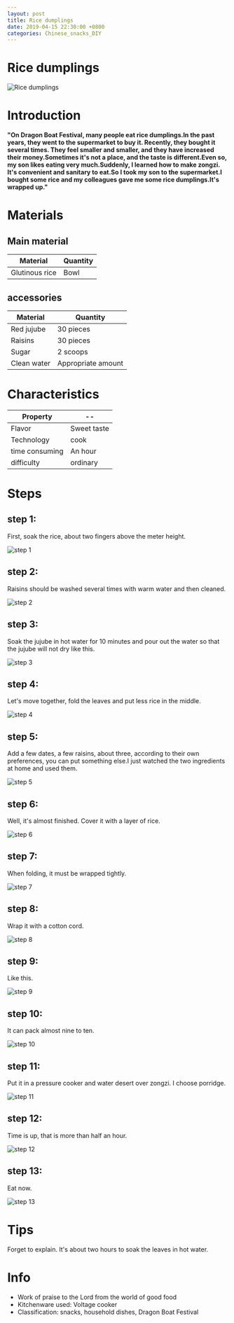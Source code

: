 ```yaml
---
layout: post
title: Rice dumplings
date: 2019-04-15 22:30:00 +0800
categories: Chinese_snacks_DIY
---
```


# Rice dumplings

![Rice dumplings]({{site.baseurl}}/img/401743/401743.jpg)

# Introduction

**"On Dragon Boat Festival, many people eat rice dumplings.In the past years, they went to the supermarket to buy it. Recently, they bought it several times. They feel smaller and smaller, and they have increased their money.Sometimes it's not a place, and the taste is different.Even so, my son likes eating very much.Suddenly, I learned how to make zongzi. It's convenient and sanitary to eat.So I took my son to the supermarket.I bought some rice and my colleagues gave me some rice dumplings.It's wrapped up."**

# Materials


## Main material

Material|Quantity
--|--
Glutinous rice|Bowl

## accessories

Material|Quantity
--|--
Red jujube|30 pieces
Raisins|30 pieces
Sugar|2 scoops
Clean water|Appropriate amount

# Characteristics

Property|--
--|--
Flavor|Sweet taste
Technology|cook
time consuming|An hour
difficulty|ordinary

# Steps

## step 1:

First, soak the rice, about two fingers above the meter height.

![step 1]({{site.baseurl}}/img/401743/1.jpg)

## step 2:

Raisins should be washed several times with warm water and then cleaned.

![step 2]({{site.baseurl}}/img/401743/2.jpg)

## step 3:

Soak the jujube in hot water for 10 minutes and pour out the water so that the jujube will not dry like this.

![step 3]({{site.baseurl}}/img/401743/3.jpg)

## step 4:

Let's move together, fold the leaves and put less rice in the middle.

![step 4]({{site.baseurl}}/img/401743/4.jpg)

## step 5:

Add a few dates, a few raisins, about three, according to their own preferences, you can put something else.I just watched the two ingredients at home and used them.

![step 5]({{site.baseurl}}/img/401743/5.jpg)

## step 6:

Well, it's almost finished. Cover it with a layer of rice.

![step 6]({{site.baseurl}}/img/401743/6.jpg)

## step 7:

When folding, it must be wrapped tightly.

![step 7]({{site.baseurl}}/img/401743/7.jpg)

## step 8:

Wrap it with a cotton cord.

![step 8]({{site.baseurl}}/img/401743/8.jpg)

## step 9:

Like this.

![step 9]({{site.baseurl}}/img/401743/9.jpg)

## step 10:

It can pack almost nine to ten.

![step 10]({{site.baseurl}}/img/401743/10.jpg)

## step 11:

Put it in a pressure cooker and water desert over zongzi. I choose porridge.

![step 11]({{site.baseurl}}/img/401743/11.jpg)

## step 12:

Time is up, that is more than half an hour.

![step 12]({{site.baseurl}}/img/401743/12.jpg)

## step 13:

Eat now.

![step 13]({{site.baseurl}}/img/401743/13.jpg)

# Tips

Forget to explain. It's about two hours to soak the leaves in hot water.

# Info

- Work of praise to the Lord from the world of good food
- Kitchenware used: Voltage cooker
- Classification: snacks, household dishes, Dragon Boat Festival